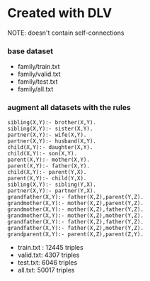 # Created with DLV 
NOTE: doesn't contain self-connections 

### base dataset 
* family/train.txt
* family/valid.txt
* family/test.txt
* family/all.txt

### augment all datasets with the rules
```
sibling(X,Y):- brother(X,Y).
sibling(X,Y):- sister(X,Y).
partner(X,Y):- wife(X,Y).
partner(X,Y):- husband(X,Y).
child(X,Y):- daughter(X,Y).
child(X,Y):- son(X,Y).
parent(X,Y):- mother(X,Y).
parent(X,Y):- father(X,Y).
child(X,Y):- parent(Y,X).
parent(X,Y):- child(Y,X).
sibling(X,Y):- sibling(Y,X).
partner(X,Y):- partner(Y,X).
grandfather(X,Y):- father(X,Z),parent(Y,Z).
grandmother(X,Y):- mother(X,Z),parent(Y,Z).
grandmother(X,Y):- mother(X,Z),father(Y,Z).
grandmother(X,Y):- mother(X,Z),mother(Y,Z).
grandfather(X,Y):- father(X,Z),father(Y,Z).
grandfather(X,Y):- father(X,Z),mother(Y,Z).
grandparent(X,Y):- parent(X,Z),parent(Z,Y).
```

* train.txt : 12445 triples
* valid.txt: 4307 triples
* test.txt:  6046 triples 
* all.txt: 50017 triples